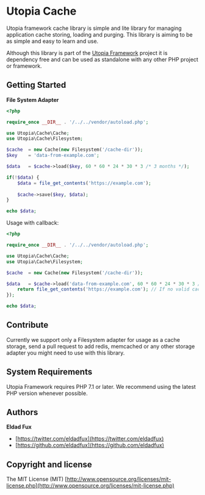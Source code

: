 # Utopia Cache

Utopia framework cache library is simple and lite library for managing application cache storing, loading and purging. This library is aiming to be as simple and easy to learn and use.

Although this library is part of the [Utopia Framework](https://github.com/utopia-php/framework) project it is dependency free and can be used as standalone with any other PHP project or framework.

## Getting Started

**File System Adapter**

```php
<?php

require_once __DIR__ . '/../../vendor/autoload.php';

use Utopia\Cache\Cache;
use Utopia\Cache\Filesystem;

$cache  = new Cache(new Filesystem('/cache-dir'));
$key    = 'data-from-example.com';

$data   = $cache->load($key, 60 * 60 * 24 * 30 * 3 /* 3 months */);

if(!$data) {
    $data = file_get_contents('https://example.com');
    
    $cache->save($key, $data);
}

echo $data;
```

Usage with callback:

```php
<?php

require_once __DIR__ . '/../../vendor/autoload.php';

use Utopia\Cache\Cache;
use Utopia\Cache\Filesystem;

$cache  = new Cache(new Filesystem('/cache-dir'));

$data   = $cache->load('data-from-example.com', 60 * 60 * 24 * 30 * 3 /* 3 months */, function () {
    return file_get_contents('https://example.com'); // If no valid cache, execute the callback
});

echo $data;
```

## Contribute

Currently we support only a Filesystem adapter for usage as a cache storage, send a pull request to add redis, memcached or any other storage adapter you might need to use with this library.

## System Requirements

Utopia Framework requires PHP 7.1 or later. We recommend using the latest PHP version whenever possible.

## Authors

**Eldad Fux**

+ [https://twitter.com/eldadfux](https://twitter.com/eldadfux)
+ [https://github.com/eldadfux](https://github.com/eldadfux)

## Copyright and license

The MIT License (MIT) [http://www.opensource.org/licenses/mit-license.php](http://www.opensource.org/licenses/mit-license.php)